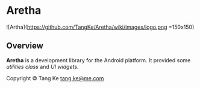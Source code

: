 # Aretha

![Artha](https://github.com/TangKe/Aretha/wiki/images/logo.png =150x150)

## Overview

**Aretha** is a development library for the Android platform. It provided some *utilities class* and *UI widgets*.

Copyright © Tang Ke <tang.ke@me.com>
